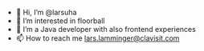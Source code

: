 - 👋 Hi, I’m @larsuha
- 👀 I’m interested in floorball
- 🌱 I’m a Java developer with also frontend experiences
- 📫 How to reach me lars.lamminger@clavisit.com

<!---
larsuha/larsuha is a ✨ special ✨ repository because its `README.md` (this file) appears on your GitHub profile.
You can click the Preview link to take a look at your changes.
--->
